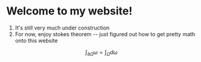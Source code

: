 <script type="text/javascript" async
  src="https://cdnjs.cloudflare.com/ajax/libs/mathjax/2.7.2/MathJax.js?config=TeX-MML-AM_CHTML">
</script>

# Welcome to my website!

1. It's still very much under construction 
2. For now, enjoy stokes theorem -- just figured out how to get pretty math onto this website


$$ \int_{\partial \Omega} \omega = \int_\Omega d\omega $$
